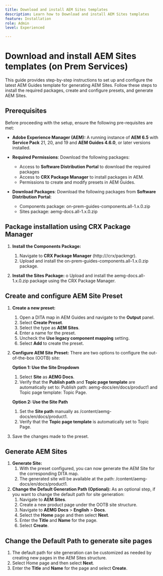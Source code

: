 ```yaml
---
title: Download and install AEM Sites templates
description: Learn how to Download and install AEM Sites templates
feature: Installation
role: Admin
level: Experienced

---
```

# Download and install AEM Sites templates (on Prem Services)

This guide provides step-by-step instructions to set up and configure the latest AEM Guides template for generating AEM Sites. Follow these steps to install the required packages, create and configure presets, and generate AEM Sites.

## Prerequisites

Before proceeding with the setup, ensure the following pre-requisites are met:

- **Adobe Experience Manager (AEM):** A running instance of **AEM 6.5** with **Service Pack** 21, 20, and 19 and **AEM Guides 4.6.0**, or later versions installed.

- **Required Permissions**: Download the following packages:

    - Access to  **Software Distribution Portal** to download the required packages
    - Access to **CRX Package Manager** to install packages in AEM.
    - Permissions to create and modify presets in AEM Guides.

- **Download Packages**: Download the following packages from **Software Distribution Portal**:

    - Components package: on-prem-guides-components.all-1.x.0.zip
    - Sites package: aemg-docs.all-1.x.0.zip    

## Package installation using CRX Package Manager
  
1. **Install the Components Package:**  
    1. Navigate to **CRX Package Manager** (http://<your-aem-instance>/crx/packmgr).
    2. Upload and install the on-prem-guides-components.all-1.x.0.zip package.
    
2. **Install the Sites Package:** o    Upload and install the aemg-docs.all-1.x.0.zip package using the CRX Package Manager.
   

## Create and configure AEM Site Preset

1. **Create a new preset:**
    1. Open a DITA map in AEM Guides and navigate to the **Output** panel.
    2. Select **Create Preset**.
    3. Select the type as **AEM Sites**.
    4. Enter a name for the preset.
    5. Uncheck the **Use legacy component mapping** setting.
    6. Select **Add** to create the preset.
2. **Configure AEM Site Preset:** There are two options to configure the out-of-the-box (OOTB) site:

    **Option 1: Use the Site Dropdown**

    1. Select **Site** as **AEMG Docs**.
    2. Verify that the **Publish path** and **Topic page template** are automatically set to: Publish path: aemg-docs/en/docs/product1 and Topic page template: Topic Page.

    **Option 2: Use the Site Path**

    1. Set the **Site path** manually as /content/aemg-docs/en/docs/product1.
    2. Verify that the **Topic page template** is automatically set to Topic Page.

3. Save the changes made to the preset.

## Generate AEM Sites

1. **Generate Site:**
    1. With the preset configured, you can now generate the AEM Site for the corresponding DITA map.
    2. The generated site will be available at the path: /content/aemg-docs/en/docs/product1.
2. **Change the Default Generation Path (Optional):**
As an optional step, if you want to change the default path for site generation:
    1. Navigate to **AEM Sites**.
    2. Create a new product page under the OOTB site structure.
    3. Navigate to **AEMG Docs** > **English** > **Docs**. 
    4. Select the **Home** page and then select **Next**.
    5. Enter the **Title** and **Name** for the page.
    6. Select **Create**.

## Change the Default Path to generate site pages

1. The default path for site generation can be customized as needed by creating new pages in the AEM Sites structure.
2. Select  Home page and then select **Next**.
3. Enter the **Title** and **Name** for the page and select **Create**.

